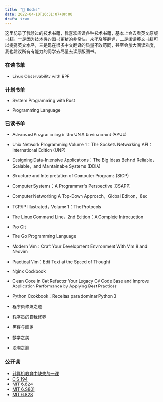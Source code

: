 ```yaml
---
title: "📖 Books"
date: 2022-04-10T16:01:07+08:00
draft: true
---
```


这里记录了我读过的技术书籍，我喜欢阅读各种技术书籍，基本上会去看英文原版书籍，一是因为技术类的图书更新的非常快，来不及等翻译，二是阅读英文书籍可以提高英文水平，三是现在很多中文翻译的质量不敢苟同，甚至会加大阅读难度，我也建议所有有能力的同学去尽量去读原版图书。

### 在读书单
+ Linux Observability with BPF

### 计划书单
+ System Programming with Rust

+ Programming Language

### 已读书单
+ Advanced Programming in the UNIX Environment (APUE)

+ Unix Network Programming Volume 1：The Sockets Networking API：International Edition (UNP)

+ Designing Data-Intensive Applications：The Big Ideas Behind Reliable，Scalable，and Maintainable Systems (DDIA)

* Structure and Interpretation of Computer Programs (SICP)

+ Computer Systems：A Programmer's Perspective (CSAPP)

+ Computer Networking A Top-Down Approach，Global Edition，8ed

+ TCP/IP Illustrated，Volume 1：The Protocols

+ The Linux Command Line，2nd Edition：A Complete Introduction

+ Pro Git

+ The Go Programming Language

+ Modern Vim：Craft Your Development Environment With Vim 8 and Neovim

+ Practical Vim：Edit Text at the Speed of Thought

+ Nginx Cookbook

+ Clean Code in C#: Refactor Your Legacy C# Code Base and Improve Application Performance 
by Applying Best Practices

+ Python Cookbook：Receitas para dominar Python 3

+ 程序员修炼之道

+ 程序员的自我修养

+ 黑客与画家

+ 数学之美

+ 浪潮之巅

### 公开课
+ [计算机教育中缺失的一课](https://missing-semester-cn.github.io/)
+ [CIS 194](https://www.seas.upenn.edu/~cis194/spring13/)
+ [MIT 6.824](http://nil.csail.mit.edu/6.824/2020/)
+ [MIT 6.S801](https://pdos.csail.mit.edu/6.S081/2021/)
+ [MIT 6.828](https://pdos.csail.mit.edu/6.828/2018/schedule.html)
